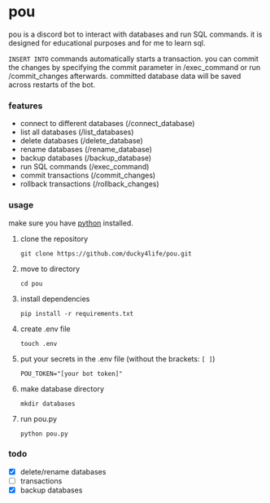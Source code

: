 # pou

pou is a discord bot to interact with databases and run SQL commands. it is designed for educational purposes and for me to learn sql.

`INSERT INTO` commands automatically starts a transaction. you can commit the changes by specifying the commit parameter in /exec_command or run /commit_changes afterwards. committed database data will be saved across restarts of the bot.

### features

- connect to different databases (/connect_database)
- list all databases (/list_databases)
- delete databases (/delete_database)
- rename databases (/rename_database)
- backup databases (/backup_database)
- run SQL commands (/exec_command)
- commit transactions (/commit_changes)
- rollback transactions (/rollback_changes)

### usage

make sure you have [python](https://www.python.org/downloads/) installed.

1. clone the repository
   ```
   git clone https://github.com/ducky4life/pou.git
   ```
2. move to directory
   ```
   cd pou
   ```
3. install dependencies
   ```
   pip install -r requirements.txt
   ```
4. create .env file
   ```
   touch .env
   ```
5. put your secrets in the .env file (without the brackets: `[ ]`)
   ```
   POU_TOKEN="[your bot token]"
   ```
6. make database directory
   ```
   mkdir databases
   ```
7. run pou.py
   ```
   python pou.py
   ```

### todo

- [x] delete/rename databases
- [ ] transactions
- [x] backup databases